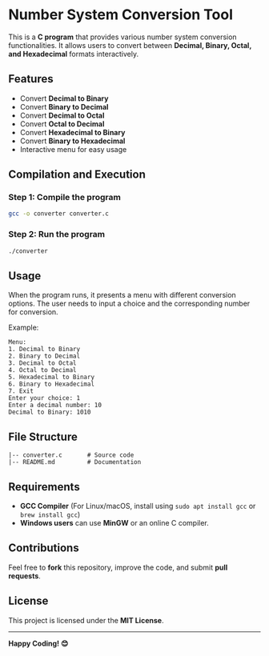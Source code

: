 # Number System Conversion Tool

This is a **C program** that provides various number system conversion functionalities. It allows users to convert between **Decimal, Binary, Octal, and Hexadecimal** formats interactively.

## Features
- Convert **Decimal to Binary**
- Convert **Binary to Decimal**
- Convert **Decimal to Octal**
- Convert **Octal to Decimal**
- Convert **Hexadecimal to Binary**
- Convert **Binary to Hexadecimal**
- Interactive menu for easy usage

## Compilation and Execution

### **Step 1: Compile the program**
```sh
gcc -o converter converter.c
```

### **Step 2: Run the program**
```sh
./converter
```

## Usage
When the program runs, it presents a menu with different conversion options. The user needs to input a choice and the corresponding number for conversion.

Example:
```
Menu:
1. Decimal to Binary
2. Binary to Decimal
3. Decimal to Octal
4. Octal to Decimal
5. Hexadecimal to Binary
6. Binary to Hexadecimal
7. Exit
Enter your choice: 1
Enter a decimal number: 10
Decimal to Binary: 1010
```

## File Structure
```
|-- converter.c       # Source code
|-- README.md         # Documentation
```

## Requirements
- **GCC Compiler** (For Linux/macOS, install using `sudo apt install gcc` or `brew install gcc`)
- **Windows users** can use **MinGW** or an online C compiler.

## Contributions
Feel free to **fork** this repository, improve the code, and submit **pull requests**.

## License
This project is licensed under the **MIT License**.

---
**Happy Coding! 😊**
